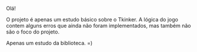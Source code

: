 Olá!

O projeto é apenas um estudo básico sobre o Tkinker. A lógica do jogo contem alguns erros que ainda não foram implementados, mas também não são o foco do projeto. 

Apenas um estudo da biblioteca. =)
